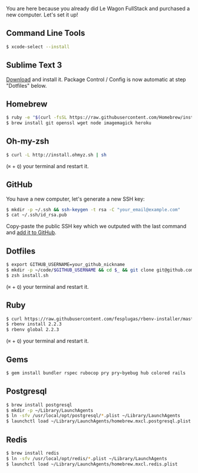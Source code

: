 You are here because you already did Le Wagon FullStack and purchased a new computer. Let's set it up!

## Command Line Tools

```bash
$ xcode-select --install
```

## Sublime Text 3

[Download](http://www.sublimetext.com/3) and install it. Package Control / Config is now automatic at step "Dotfiles" below.

## Homebrew

```bash
$ ruby -e "$(curl -fsSL https://raw.githubusercontent.com/Homebrew/install/master/install)"
$ brew install git openssl wget node imagemagick heroku
```

## Oh-my-zsh

```bash
$ curl -L http://install.ohmyz.sh | sh
```

(`⌘` + `Q`) your terminal and restart it.

## GitHub

You have a new computer, let's generate a new SSH key:

```bash
$ mkdir -p ~/.ssh && ssh-keygen -t rsa -C "your_email@example.com"
$ cat ~/.ssh/id_rsa.pub
```

Copy-paste the public SSH key which we outputed with the last command and [add it to GitHub](https://github.com/settings/ssh).

## Dotfiles

```bash
$ export GITHUB_USERNAME=your_github_nickname
$ mkdir -p ~/code/$GITHUB_USERNAME && cd $_ && git clone git@github.com:$GITHUB_USERNAME/dotfiles.git && cd dotfiles
$ zsh install.sh
```

(`⌘` + `Q`) your terminal and restart it.

## Ruby

```bash
$ curl https://raw.githubusercontent.com/fesplugas/rbenv-installer/master/bin/rbenv-installer | bash
$ rbenv install 2.2.3
$ rbenv global 2.2.3
```

(`⌘` + `Q`) your terminal and restart it.

## Gems

```ruby
$ gem install bundler rspec rubocop pry pry-byebug hub colored rails
```

## Postgresql

```bash
$ brew install postgresql
$ mkdir -p ~/Library/LaunchAgents
$ ln -sfv /usr/local/opt/postgresql/*.plist ~/Library/LaunchAgents
$ launchctl load ~/Library/LaunchAgents/homebrew.mxcl.postgresql.plist
```

## Redis

```bash
$ brew install redis
$ ln -sfv /usr/local/opt/redis/*.plist ~/Library/LaunchAgents
$ launchctl load ~/Library/LaunchAgents/homebrew.mxcl.redis.plist
```

